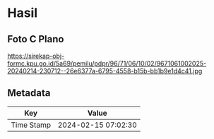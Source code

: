 # Hasil

## Foto C Plano

https://sirekap-obj-formc.kpu.go.id/5a69/pemilu/pdpr/96/71/06/10/02/9671061002025-20240214-230712--26e6377a-6795-4558-b15b-bb1b9e1d4c41.jpg


## Metadata

| Key        | Value               |
| ---------- | ------------------- |
| Time Stamp | 2024-02-15 07:02:30 |



